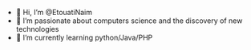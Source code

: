 - 👋 Hi, I’m @EtouatiNaim
- 👀 I’m passionate about computers science and the discovery of new technologies
- 🌱 I’m currently learning python/Java/PHP
